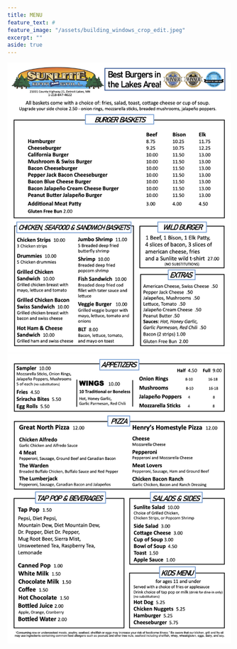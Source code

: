 ```yaml
---
title: MENU
feature_text: #
feature_image: "/assets/building_windows_crop_edit.jpeg"
excerpt: ""
aside: true
---
```



<img src="\assets\menupage1.png">
<img src="\assets\menupage2.png">

<!--
<img src="\assets\menupage3.jpg">
<img src="\assets\menupage4.jpg">
-->

 
